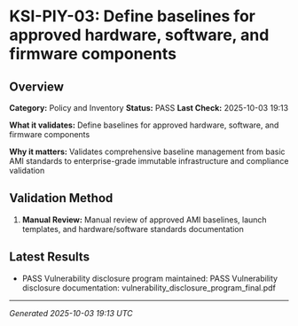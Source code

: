 # KSI-PIY-03: Define baselines for approved hardware, software, and firmware components

## Overview

**Category:** Policy and Inventory
**Status:** PASS
**Last Check:** 2025-10-03 19:13

**What it validates:** Define baselines for approved hardware, software, and firmware components

**Why it matters:** Validates comprehensive baseline management from basic AMI standards to enterprise-grade immutable infrastructure and compliance validation

## Validation Method

1. **Manual Review:** Manual review of approved AMI baselines, launch templates, and hardware/software standards documentation

## Latest Results

- PASS Vulnerability disclosure program maintained: PASS Vulnerability disclosure documentation: vulnerability_disclosure_program_final.pdf

---
*Generated 2025-10-03 19:13 UTC*